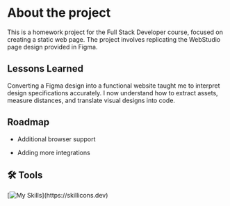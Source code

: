 # About the project

This is a homework project for the Full Stack Developer course, focused on creating a static web page. The project involves replicating the WebStudio page design provided in Figma.


## Lessons Learned

Converting a Figma design into a functional website taught me to interpret design specifications accurately. I now understand how to extract assets, measure distances, and translate visual designs into code.


## Roadmap

- Additional browser support

- Adding more integrations
  
## 🛠 Tools
[![My Skills](https://skillicons.dev/icons?i=html,css,)](https://skillicons.dev)
